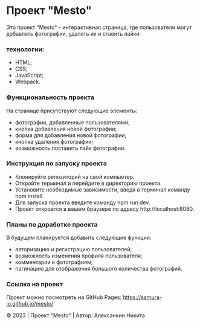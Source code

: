 # Проект "Mesto"
Это проект "Mesto" - интерактивная страница, где пользователи могут добавлять фотографии, удалять их и ставить лайки.

### технологии:

* HTML;
* CSS;
* JavaScript;
* Webpack.
### Функциональность проекта
На странице присутствуют следующие элементы:

* фотографии, добавленные пользователями;
* кнопка добавления новой фотографии;
* форма для добавления новой фотографии;
* кнопка удаления фотографии;
* возможность поставить лайк фотографии.
### Инструкция по запуску проекта
* Клонируйте репозиторий на свой компьютер.
* Откройте терминал и перейдите в директорию проекта.
* Установите необходимые зависимости, введя в терминал команду npm install.
* Для запуска проекта введите команду npm run dev.
* Проект откроется в вашем браузере по адресу http://localhost:8080.
### Планы по доработке проекта
В будущем планируется добавить следующие функции:

* авторизацию и регистрацию пользователей;
* возможность изменения профиля пользователя;
* комментарии к фотографиям;
* пагинацию для отображения большого количества фотографий.
### Ссылка на проект
Проект можно посмотреть на GitHub Pages:
https://samura-io.github.io/mesto/


© 2023 | Проект "Mesto" | Автор: Алексанкин Никита

